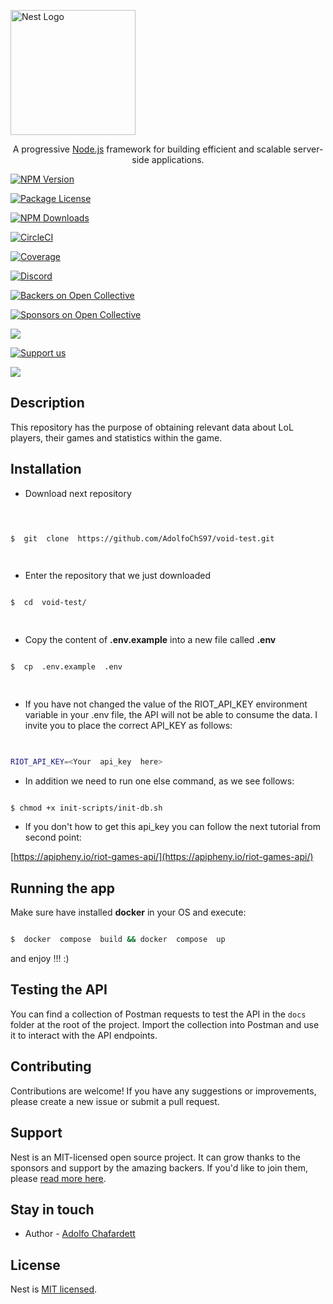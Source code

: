 <p  align="center">

  

<a  href="http://nestjs.com/"  target="blank"><img  src="https://nestjs.com/img/logo-small.svg"  width="200"  alt="Nest Logo" /></a>

  

</p>

  

  

[circleci-image]: https://img.shields.io/circleci/build/github/nestjs/nest/master?token=abc123def456

  

[circleci-url]: https://circleci.com/gh/nestjs/nest

  

  

<p  align="center">A progressive <a  href="http://nodejs.org"  target="_blank">Node.js</a> framework for building efficient and scalable server-side applications.</p>

  

<p  align="center">

  

<a  href="https://www.npmjs.com/~nestjscore"  target="_blank"><img  src="https://img.shields.io/npm/v/@nestjs/core.svg"  alt="NPM Version" /></a>

  

<a  href="https://www.npmjs.com/~nestjscore"  target="_blank"><img  src="https://img.shields.io/npm/l/@nestjs/core.svg"  alt="Package License" /></a>

  

<a  href="https://www.npmjs.com/~nestjscore"  target="_blank"><img  src="https://img.shields.io/npm/dm/@nestjs/common.svg"  alt="NPM Downloads" /></a>

  

<a  href="https://circleci.com/gh/nestjs/nest"  target="_blank"><img  src="https://img.shields.io/circleci/build/github/nestjs/nest/master"  alt="CircleCI" /></a>

  

<a  href="https://coveralls.io/github/nestjs/nest?branch=master"  target="_blank"><img  src="https://coveralls.io/repos/github/nestjs/nest/badge.svg?branch=master#9"  alt="Coverage" /></a>

  

<a  href="https://discord.gg/G7Qnnhy"  target="_blank"><img  src="https://img.shields.io/badge/discord-online-brightgreen.svg"  alt="Discord"/></a>

  

<a  href="https://opencollective.com/nest#backer"  target="_blank"><img  src="https://opencollective.com/nest/backers/badge.svg"  alt="Backers on Open Collective" /></a>

  

<a  href="https://opencollective.com/nest#sponsor"  target="_blank"><img  src="https://opencollective.com/nest/sponsors/badge.svg"  alt="Sponsors on Open Collective" /></a>

  

<a  href="https://paypal.me/kamilmysliwiec"  target="_blank"><img  src="https://img.shields.io/badge/Donate-PayPal-ff3f59.svg"/></a>

  

<a  href="https://opencollective.com/nest#sponsor"  target="_blank"><img  src="https://img.shields.io/badge/Support%20us-Open%20Collective-41B883.svg"  alt="Support us"></a>

  

<a  href="https://twitter.com/nestframework"  target="_blank"><img  src="https://img.shields.io/twitter/follow/nestframework.svg?style=social&label=Follow"></a>

  

</p>

  

<!--[![Backers on Open Collective](https://opencollective.com/nest/backers/badge.svg)](https://opencollective.com/nest#backer)

  

[![Sponsors on Open Collective](https://opencollective.com/nest/sponsors/badge.svg)](https://opencollective.com/nest#sponsor)-->

  

  

## Description

  

This repository has the purpose of obtaining relevant data about LoL players, their games and statistics within the game.

  

## Installation

  

- Download next repository

  

```bash

  

$  git  clone  https://github.com/AdolfoChS97/void-test.git

  

```

  

- Enter the repository that we just downloaded

  

```bash

$  cd  void-test/

  

```

- Copy the content of **.env.example** into a new file called **.env**

  

```bash

$  cp  .env.example  .env

  

```

- If you have not changed the value of the RIOT_API_KEY environment variable in your .env file, the API will not be able to consume the data. I invite you to place the correct API_KEY as follows:

```bash

 
RIOT_API_KEY=<Your  api_key  here>


```

- In addition we need to run one else command, as we see follows: 

```bash

$ chmod +x init-scripts/init-db.sh

```

  

- If you don't how to get this api_key you can follow the next tutorial from second point:

[https://apipheny.io/riot-games-api/](https://apipheny.io/riot-games-api/)

  
  

## Running the app

  

Make sure have installed **docker** in your OS and execute:

  

```bash

$  docker  compose  build && docker  compose  up

```

  

and enjoy !!! :)

  

## Testing the API

  

You can find a collection of Postman requests to test the API in the `docs` folder at the root of the project. Import the collection into Postman and use it to interact with the API endpoints.

  

## Contributing

  

Contributions are welcome! If you have any suggestions or improvements, please create a new issue or submit a pull request.

  
## Support


Nest is an MIT-licensed open source project. It can grow thanks to the sponsors and support by the amazing backers. If you'd like to join them, please [read more here](https://docs.nestjs.com/support).

  
## Stay in touch

- Author - [Adolfo Chafardett](mailto:adolfo1997a@gmail.com)

## License

Nest is [MIT licensed](LICENSE).